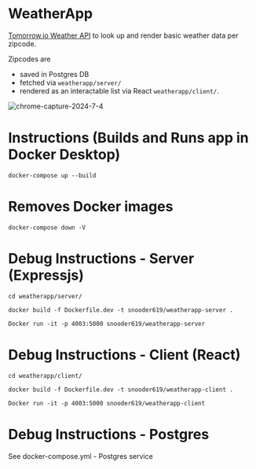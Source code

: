 # WeatherApp
[Tomorrow.io Weather API](https://docs.tomorrow.io/reference/weather-forecast) to look up and render basic weather data per zipcode. 

Zipcodes are 
- saved in Postgres DB
- fetched via `weatherapp/server/`
- rendered as an interactable list via React `weatherapp/client/`.

![chrome-capture-2024-7-4](https://github.com/Snooder/WeatherApp/assets/6718356/e21d03e2-92f1-40a4-976f-3f893f750188)


# Instructions (Builds and Runs app in Docker Desktop)
`docker-compose up --build`

# Removes Docker images
`docker-compose down -V`

# Debug Instructions - Server (Expressjs) 
`cd weatherapp/server/`

`docker build -f Dockerfile.dev -t snooder619/weatherapp-server .`

`Docker run -it -p 4003:5000 snooder619/weatherapp-server`

# Debug Instructions - Client (React)
`cd weatherapp/client/`

`docker build -f Dockerfile.dev -t snooder619/weatherapp-client .`

`Docker run -it -p 4003:5000 snooder619/weatherapp-client`

# Debug Instructions - Postgres
See docker-compose.yml - Postgres service
